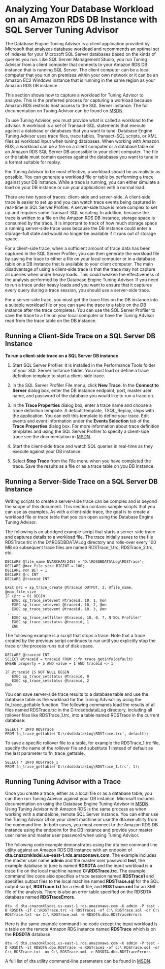 # Analyzing Your Database Workload on an Amazon RDS DB Instance with SQL Server Tuning Advisor<a name="Appendix.SQLServer.CommonDBATasks.Workload"></a>

The Database Engine Tuning Advisor is a client application provided by Microsoft that analyzes database workload and recommends an optimal set of indexes for your Microsoft SQL Server databases based on the kinds of queries you run\. Like SQL Server Management Studio, you run Tuning Advisor from a client computer that connects to your Amazon RDS DB instance that is running SQL Server\. The client computer can be a local computer that you run on premises within your own network or it can be an Amazon EC2 Windows instance that is running in the same region as your Amazon RDS DB instance\.

This section shows how to capture a workload for Tuning Advisor to analyze\. This is the preferred process for capturing a workload because Amazon RDS restricts host access to the SQL Server instance\. The full documentation on Tuning Advisor can be found on [MSDN](http://msdn.microsoft.com/en-us/library/ms173494%28v=sql.105%29.aspx)\.

To use Tuning Advisor, you must provide what is called a workload to the advisor\. A workload is a set of Transact\-SQL statements that execute against a database or databases that you want to tune\. Database Engine Tuning Advisor uses trace files, trace tables, Transact\-SQL scripts, or XML files as workload input when tuning databases\. When working with Amazon RDS, a workload can be a file on a client computer or a database table on an Amazon RDS SQL Server DB accessible to your client computer\. The file or the table must contain queries against the databases you want to tune in a format suitable for replay\.

For Tuning Advisor to be most effective, a workload should be as realistic as possible\. You can generate a workload file or table by performing a trace against your DB instance\. While a trace is running, you can either simulate a load on your DB instance or run your applications with a normal load\.

There are two types of traces: client\-side and server\-side\. A client\-side trace is easier to set up and you can watch trace events being captured in real\-time in SQL Server Profiler\. A server\-side trace is more complex to set up and requires some Transact\-SQL scripting\. In addition, because the trace is written to a file on the Amazon RDS DB instance, storage space is consumed by the trace\. It is important to track of how much storage space a running server\-side trace uses because the DB instance could enter a storage\-full state and would no longer be available if it runs out of storage space\.

For a client\-side trace, when a sufficient amount of trace data has been captured in the SQL Server Profiler, you can then generate the workload file by saving the trace to either a file on your local computer or in a database table on a DB instance that is available to your client computer\. The main disadvantage of using a client\-side trace is that the trace may not capture all queries when under heavy loads\. This could weaken the effectiveness of the analysis performed by the Database Engine Tuning Advisor\. If you need to run a trace under heavy loads and you want to ensure that it captures every query during a trace session, you should use a server\-side trace\.

For a server\-side trace, you must get the trace files on the DB instance into a suitable workload file or you can save the trace to a table on the DB instance after the trace completes\. You can use the SQL Server Profiler to save the trace to a file on your local computer or have the Tuning Advisor read from the trace table on the DB instance\.

## Running a Client\-Side Trace on a SQL Server DB Instance<a name="Appendix.SQLServer.CommonDBATasks.TuningAdvisor.ClientSide"></a>

 **To run a client\-side trace on a SQL Server DB instance** 

1. Start SQL Server Profiler\. It is installed in the Performance Tools folder of your SQL Server instance folder\. You must load or define a trace definition template to start a client\-side trace\.

1. In the SQL Server Profiler File menu, click **New Trace**\. In the **Connect to Server** dialog box, enter the DB instance endpoint, port, master user name, and password of the database you would like to run a trace on\.

1. In the **Trace Properties** dialog box, enter a trace name and choose a trace definition template\. A default template, TSQL\_Replay, ships with the application\. You can edit this template to define your trace\. Edit events and event information under the **Events Selection** tab of the **Trace Properties** dialog box\. For more information about trace definition templates and using the SQL Server Profiler to specify a client\-side trace see the documentation in [MSDN](http://msdn.microsoft.com/en-us/library/ms173494%28v=sql.105%29.aspx)\.

1. Start the client\-side trace and watch SQL queries in real\-time as they execute against your DB instance\.

1. Select **Stop Trace** from the File menu when you have completed the trace\. Save the results as a file or as a trace table on you DB instance\.

## Running a Server\-Side Trace on a SQL Server DB Instance<a name="Appendix.SQLServer.CommonDBATasks.TuningAdvisor.ServerSide"></a>

Writing scripts to create a server\-side trace can be complex and is beyond the scope of this document\. This section contains sample scripts that you can use as examples\. As with a client\-side trace, the goal is to create a workload file or trace table that you can open using the Database Engine Tuning Advisor\.

The following is an abridged example script that starts a server\-side trace and captures details to a workload file\. The trace initially saves to the file RDSTrace\.trc in the D:\\RDSDBDATA\\Log directory and rolls\-over every 100 MB so subsequent trace files are named RDSTrace\_1\.trc, RDSTrace\_2\.trc, etc\.

```
DECLARE @file_name NVARCHAR(245) = 'D:\RDSDBDATA\Log\RDSTrace';
DECLARE @max_file_size BIGINT = 100;
DECLARE @on BIT = 1
DECLARE @rc INT
DECLARE @traceid INT

EXEC @rc = sp_trace_create @traceid OUTPUT, 2, @file_name, @max_file_size
IF (@rc = 0) BEGIN
   EXEC sp_trace_setevent @traceid, 10, 1, @on
   EXEC sp_trace_setevent @traceid, 10, 2, @on
   EXEC sp_trace_setevent @traceid, 10, 3, @on
 . . .
   EXEC sp_trace_setfilter @traceid, 10, 0, 7, N'SQL Profiler'
   EXEC sp_trace_setstatus @traceid, 1
   END
```

The following example is a script that stops a trace\. Note that a trace created by the previous script continues to run until you explicitly stop the trace or the process runs out of disk space\.

```
DECLARE @traceid INT
SELECT @traceid = traceid FROM ::fn_trace_getinfo(default) 
WHERE property = 5 AND value = 1 AND traceid <> 1 

IF @traceid IS NOT NULL BEGIN
   EXEC sp_trace_setstatus @traceid, 0
   EXEC sp_trace_setstatus @traceid, 2
END
```

You can save server\-side trace results to a database table and use the database table as the workload for the Tuning Advisor by using the fn\_trace\_gettable function\. The following commands load the results of all files named RDSTrace\.trc in the D:\\rdsdbdata\\Log directory, including all rollover files like RDSTrace\_1\.trc, into a table named RDSTrace in the current database:

```
SELECT * INTO RDSTrace
FROM fn_trace_gettable('D:\rdsdbdata\Log\RDSTrace.trc', default);
```

To save a specific rollover file to a table, for example the RDSTrace\_1\.trc file, specify the name of the rollover file and substitute 1 instead of default as the last parameter to fn\_trace\_gettable\.

```
SELECT * INTO RDSTrace_1
FROM fn_trace_gettable('D:\rdsdbdata\Log\RDSTrace_1.trc', 1);
```

## Running Tuning Advisor with a Trace<a name="Appendix.SQLServer.CommonDBATasks.TuningAdvisor.Running"></a>

Once you create a trace, either as a local file or as a database table, you can then run Tuning Advisor against your DB instance\. Microsoft includes documentation on using the Database Engine Tuning Advisor in [MSDN](http://msdn.microsoft.com/en-us/library/ms173494%28v=sql.105%29.aspx)\. Using Tuning Advisor with Amazon RDS is the same process as when working with a standalone, remote SQL Server instance\. You can either use the Tuning Advisor UI on your client machine or use the dta\.exe utility from the command line\. In both cases, you must connect to the Amazon RDS DB instance using the endpoint for the DB instance and provide your master user name and master user password when using Tuning Advisor\. 

The following code example demonstrates using the dta\.exe command line utility against an Amazon RDS DB instance with an endpoint of **dta\.cnazcmklsdei\.us\-east\-1\.rds\.amazonaws\.com**\. The example includes the master user name **admin** and the master user password **test**, the example database to tune is named **RDSDTA** and the input workload is a trace file on the local machine named **C:\\RDSTrace\.trc**\. The example command line code also specifies a trace session named **RDSTrace1** and specifies output files to the local machine named **RDSTrace\.sql** for the SQL output script, **RDSTrace\.txt** for a result file, and **RDSTrace\.xml** for an XML file of the analysis\. There is also an error table specified on the RDSDTA database named **RDSTraceErrors**\.

```
dta -S dta.cnazcmklsdei.us-east-1.rds.amazonaws.com -U admin -P test -D RDSDTA -if C:\RDSTrace.trc -s RDSTrace1 -of C:\ RDSTrace.sql -or C:\ RDSTrace.txt -ox C:\ RDSTrace.xml -e RDSDTA.dbo.RDSTraceErrors 
```

Here is the same example command line code except the input workload is a table on the remote Amazon RDS instance named **RDSTrace** which is on the **RDSDTA** database\.

```
dta -S dta.cnazcmklsdei.us-east-1.rds.amazonaws.com -U admin -P test -D RDSDTA -it RDSDTA.dbo.RDSTrace -s RDSTrace1 -of C:\ RDSTrace.sql -or C:\ RDSTrace.txt -ox C:\ RDSTrace.xml -e RDSDTA.dbo.RDSTraceErrors
```

A full list of dta utility command\-line parameters can be found in [MSDN](http://msdn.microsoft.com/en-us/library/ms162812.aspx)\.